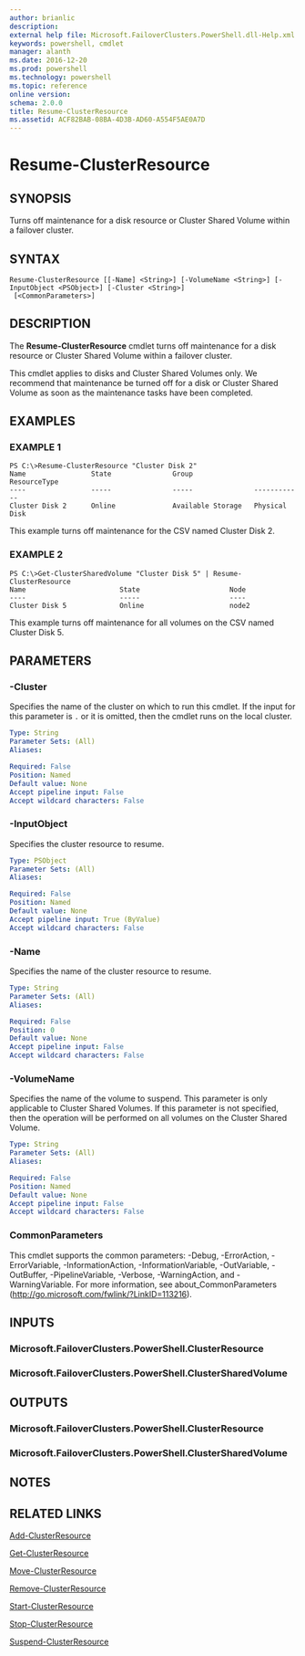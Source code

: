 ```yaml
---
author: brianlic
description: 
external help file: Microsoft.FailoverClusters.PowerShell.dll-Help.xml
keywords: powershell, cmdlet
manager: alanth
ms.date: 2016-12-20
ms.prod: powershell
ms.technology: powershell
ms.topic: reference
online version: 
schema: 2.0.0
title: Resume-ClusterResource
ms.assetid: ACF82BAB-08BA-4D3B-AD60-A554F5AE0A7D
---
```


# Resume-ClusterResource

## SYNOPSIS
Turns off maintenance for a disk resource or Cluster Shared Volume within a failover cluster.

## SYNTAX

```
Resume-ClusterResource [[-Name] <String>] [-VolumeName <String>] [-InputObject <PSObject>] [-Cluster <String>]
 [<CommonParameters>]
```

## DESCRIPTION
The **Resume-ClusterResource** cmdlet turns off maintenance for a disk resource or Cluster Shared Volume within a failover cluster.

This cmdlet applies to disks and Cluster Shared Volumes only.
We recommend that maintenance be turned off for a disk or Cluster Shared Volume as soon as the maintenance tasks have been completed.

## EXAMPLES

### EXAMPLE 1
```
PS C:\>Resume-ClusterResource "Cluster Disk 2"
Name                State               Group               ResourceType 
----                -----               -----               ------------ 
Cluster Disk 2      Online              Available Storage   Physical Disk
```

This example turns off maintenance for the CSV named Cluster Disk 2.

### EXAMPLE 2
```
PS C:\>Get-ClusterSharedVolume "Cluster Disk 5" | Resume-ClusterResource
Name                       State                      Node 
----                       -----                      ---- 
Cluster Disk 5             Online                     node2
```

This example turns off maintenance for all volumes on the CSV named Cluster Disk 5.

## PARAMETERS

### -Cluster
Specifies the name of the cluster on which to run this cmdlet.
If the input for this parameter is `.` or it is omitted, then the cmdlet runs on the local cluster.

```yaml
Type: String
Parameter Sets: (All)
Aliases: 

Required: False
Position: Named
Default value: None
Accept pipeline input: False
Accept wildcard characters: False
```

### -InputObject
Specifies the cluster resource to resume.

```yaml
Type: PSObject
Parameter Sets: (All)
Aliases: 

Required: False
Position: Named
Default value: None
Accept pipeline input: True (ByValue)
Accept wildcard characters: False
```

### -Name
Specifies the name of the cluster resource to resume.

```yaml
Type: String
Parameter Sets: (All)
Aliases: 

Required: False
Position: 0
Default value: None
Accept pipeline input: False
Accept wildcard characters: False
```

### -VolumeName
Specifies the name of the volume to suspend.
This parameter is only applicable to Cluster Shared Volumes.
If this parameter is not specified, then the operation will be performed on all volumes on the Cluster Shared Volume.

```yaml
Type: String
Parameter Sets: (All)
Aliases: 

Required: False
Position: Named
Default value: None
Accept pipeline input: False
Accept wildcard characters: False
```

### CommonParameters
This cmdlet supports the common parameters: -Debug, -ErrorAction, -ErrorVariable, -InformationAction, -InformationVariable, -OutVariable, -OutBuffer, -PipelineVariable, -Verbose, -WarningAction, and -WarningVariable. For more information, see about_CommonParameters (http://go.microsoft.com/fwlink/?LinkID=113216).

## INPUTS

### Microsoft.FailoverClusters.PowerShell.ClusterResource

### Microsoft.FailoverClusters.PowerShell.ClusterSharedVolume

## OUTPUTS

### Microsoft.FailoverClusters.PowerShell.ClusterResource

### Microsoft.FailoverClusters.PowerShell.ClusterSharedVolume

## NOTES

## RELATED LINKS

[Add-ClusterResource](./Add-ClusterResource.md)

[Get-ClusterResource](./Get-ClusterResource.md)

[Move-ClusterResource](./Move-ClusterResource.md)

[Remove-ClusterResource](./Remove-ClusterResource.md)

[Start-ClusterResource](./Start-ClusterResource.md)

[Stop-ClusterResource](./Stop-ClusterResource.md)

[Suspend-ClusterResource](./Suspend-ClusterResource.md)

